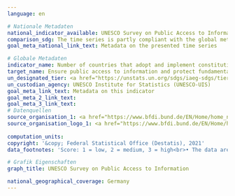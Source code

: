 ```yaml
---
language: en    

# Nationale Metadaten    
national_indicator_available: UNESCO Survey on Public Access to Information    
comparison_sdg: The time series is partly compliant with the global metadata.    
goal_meta_national_link_text: Metadata on the presented time series    

# Globale Metadaten    
indicator_name: Number of countries that adopt and implement constitutional, statutory and/ or policy guarantees for public access to information    
target_name: Ensure public access to information and protect fundamental freedoms, in accordance with national legislation and international agreements    
un_designated_tier: <a href="https://unstats.un.org/sdgs/iaeg-sdgs/tier-classification/" title="Click here for more information on the UN tier classification."  target="_blank">Tier I</a>    
un_custodian_agency: UNESCO Institute for Statistics (UNESCO-UIS)    
goal_meta_link_text: Metadata on this indicator    
goal_meta_2_link_text:     
goal_meta_3_link_text:         
# Datenquellen
source_organisation_1: <a href="https://www.bfdi.bund.de/EN/Home/home_node.html"> Federal Commissioner for Data Protection and Freedom of Information </a>
source_organisation_logo_1: <a href="https://www.bfdi.bund.de/EN/Home/home_node.html"><img src="https://g205sdgs.github.io/sdg-indicators/public/OrgImgEn/bfdi.png" alt="Logo bfdi" style="height:60px; width:148px"/></a>
    
computation_units:     
copyright: '&copy; Federal Statistical Office (Destatis), 2021'    
data_footnotes: 'Score: 1 = low, 2 = medium, 3 = high<br>• The data are based on a special evaluation of the Federal Commissioner for Data Protection and Freedom of Information and are not publicly available.'    

# Grafik Eigenschaften    
graph_title: UNESCO Survey on Public Access to Information    

national_geographical_coverage: Germany    
---
```


<span></span>